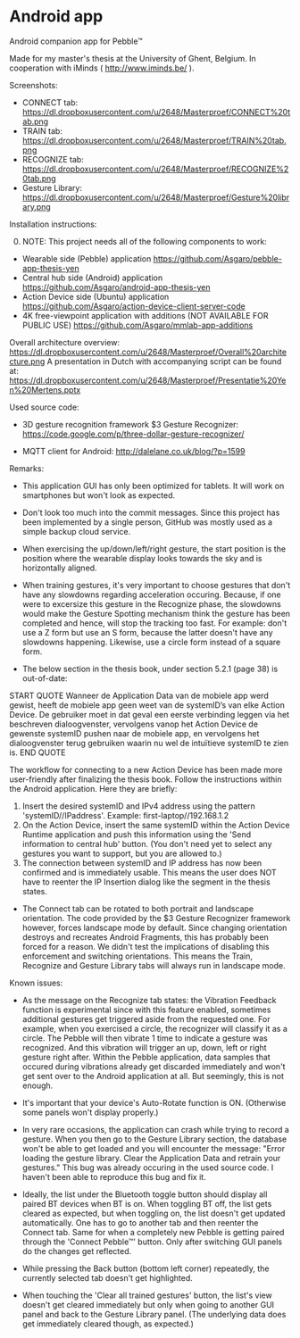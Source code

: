 # Android app
Android companion app for Pebble™

Made for my master's thesis at the University of Ghent, Belgium. In cooperation with iMinds ( http://www.iminds.be/ ).

Screenshots:
- CONNECT tab: https://dl.dropboxusercontent.com/u/2648/Masterproef/CONNECT%20tab.png
- TRAIN tab: https://dl.dropboxusercontent.com/u/2648/Masterproef/TRAIN%20tab.png
- RECOGNIZE tab: https://dl.dropboxusercontent.com/u/2648/Masterproef/RECOGNIZE%20tab.png
- Gesture Library: https://dl.dropboxusercontent.com/u/2648/Masterproef/Gesture%20library.png

Installation instructions:

0) NOTE: This project needs all of the following components to work:
- Wearable side (Pebble) application
https://github.com/Asgaro/pebble-app-thesis-yen
- Central hub side (Android) application
https://github.com/Asgaro/android-app-thesis-yen
- Action Device side (Ubuntu) application
https://github.com/Asgaro/action-device-client-server-code
- 4K free-viewpoint application with additions (NOT AVAILABLE FOR PUBLIC USE)
https://github.com/Asgaro/mmlab-app-additions

Overall architecture overview: https://dl.dropboxusercontent.com/u/2648/Masterproef/Overall%20architecture.png
A presentation in Dutch with accompanying script can be found at: https://dl.dropboxusercontent.com/u/2648/Masterproef/Presentatie%20Yen%20Mertens.pptx


Used source code:
- 3D gesture recognition framework $3 Gesture Recognizer:
https://code.google.com/p/three-dollar-gesture-recognizer/

- MQTT client for Android:
http://dalelane.co.uk/blog/?p=1599



Remarks:
- This application GUI has only been optimized for tablets. It will work on smartphones but won't look as expected.

- Don't look too much into the commit messages. Since this project has been implemented by a single person, GitHub was mostly used as a simple backup cloud service.

- When exercising the up/down/left/right gesture, the start position is the position where the wearable display looks towards the sky and is horizontally aligned.

- When training gestures, it's very important to choose gestures that don't have any slowdowns regarding acceleration occuring. Because, if one were to excersize this gesture in the Recognize phase, the slowdowns would make the Gesture Spotting mechanism think the gesture has been completed and hence, will stop the tracking too fast.
For example: don't use a Z form but use an S form, because the latter doesn't have any slowdowns happening.
Likewise, use a circle form instead of a square form.

- The below section in the thesis book, under section 5.2.1 (page 38) is out-of-date:

START QUOTE
Wanneer de Application Data van de mobiele app werd gewist, heeft de mobiele app geen weet van 
de systemID’s van elke Action Device. De gebruiker moet in dat geval een eerste verbinding leggen
via het beschreven dialoogvenster, vervolgens vanop het Action Device de gewenste systemID
pushen naar de mobiele app, en vervolgens het dialoogvenster terug gebruiken waarin nu wel de
intuïtieve systemID te zien is.
END QUOTE

The workflow for connecting to a new Action Device has been made more user-friendly after finalizing the thesis book.
Follow the instructions within the Android application.
Here they are briefly:
1) Insert the desired systemID and IPv4 address using the pattern 'systemID//IPaddress'. Example: first-laptop//192.168.1.2
2) On the Action Device, insert the same systemID within the Action Device Runtime application and push this information using the 'Send information to central hub' button. (You don't need yet to select any gestures you want to support, but you are allowed to.)
3) The connection between systemID and IP address has now been confirmed and is immediately usable.
This means the user does NOT have to reenter the IP Insertion dialog like the segment in the thesis states.

- The Connect tab can be rotated to both portrait and landscape orientation.
The code provided by the $3 Gesture Recognizer framework however, forces landscape mode by default. Since changing orientation destroys and recreates Android Fragments, this has probably been forced for a reason.
We didn't test the implications of disabling this enforcement and switching orientations. This means the Train, Recognize and Gesture Library tabs will always run in landscape mode.



Known issues:
- As the message on the Recognize tab states: the Vibration Feedback function is experimental since with this feature enabled, sometimes additional gestures get triggered aside from the requested one. For example, when you exercised a circle, the recognizer will classify it as a circle. The Pebble will then vibrate 1 time to indicate a gesture was recognized. And this vibration will trigger an up, down, left or right gesture right after.
Within the Pebble application, data samples that occured during vibrations already get discarded immediately and won't get sent over to the Android application at all. But seemingly, this is not enough.

- It's important that your device's Auto-Rotate function is ON. (Otherwise some panels won't display properly.)

- In very rare occasions, the application can crash while trying to record a gesture. When you then go to the Gesture Library section, the database won't be able to get loaded and you will encounter the message: "Error loading the gesture library. Clear the Application Data and retrain your gestures."
This bug was already occuring in the used source code. I haven't been able to reproduce this bug and fix it.

- Ideally, the list under the Bluetooth toggle button should display all paired BT devices when BT is on. When toggling BT off, the list gets cleared as expected, but when toggling on, the list doesn't get updated automatically. One has to go to another tab and then reenter the Connect tab.
Same for when a completely new Pebble is getting paired through the 'Connect Pebble™' button. Only after switching GUI panels do the changes get reflected.

- While pressing the Back button (bottom left corner) repeatedly, the currently selected tab doesn't get highlighted.

- When touching the 'Clear all trained gestures' button, the list's view doesn't get cleared immediately but only when going to another GUI panel and back to the Gesture Library panel. (The underlying data does get immediately cleared though, as expected.)
